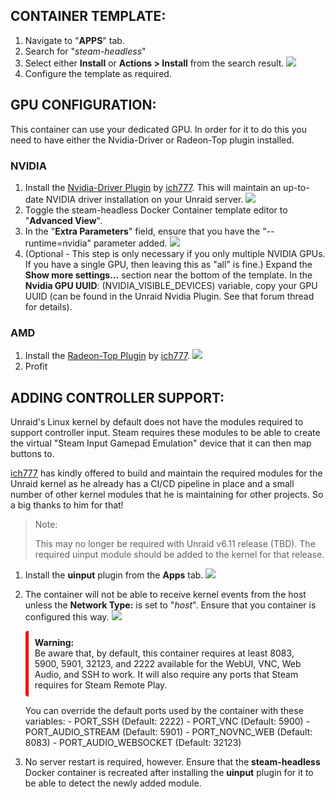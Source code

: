 ## CONTAINER TEMPLATE:

1. Navigate to "**APPS**" tab.
2. Search for "*steam-headless*"
3. Select either **Install** or **Actions > Install** from the search result.
![](./images/install-steam-headless-unraid-ca.png)
4. Configure the template as required.


## GPU CONFIGURATION:

This container can use your dedicated GPU. 
In order for it to do this you need to have either the Nvidia-Driver or Radeon-Top plugin installed.

### NVIDIA

1. Install the [Nvidia-Driver Plugin](https://forums.unraid.net/topic/98978-plugin-nvidia-driver/) by [ich777](https://forums.unraid.net/profile/72388-ich777/). This will maintain an up-to-date NVIDIA driver installation on your Unraid server.
![](./images/unraid-nvidia-plugin.png)
2. Toggle the steam-headless Docker Container template editor to "**Advanced View**".
3. In the "**Extra Parameters**" field, ensure that you have the "--runtime=nvidia" parameter added.
![](./images/unraid-steam-headless-template-nvidia-extra-params.png)
4. (Optional - This step is only necessary if you only multiple NVIDIA GPUs. If you have a single GPU, then leaving this as "all" is fine.) Expand the **Show more settings...** section near the bottom of the template. In the **Nvidia GPU UUID**: (NVIDIA_VISIBLE_DEVICES) variable, copy your GPU UUID (can be found in the Unraid Nvidia Plugin. See that forum thread for details).

### AMD

1. Install the [Radeon-Top Plugin](https://forums.unraid.net/topic/92865-support-ich777-amd-vendor-reset-coraltpu-hpsahba/) by [ich777](https://forums.unraid.net/profile/72388-ich777/).
![](./images/unraid-amd-plugin.png)
2. Profit


## ADDING CONTROLLER SUPPORT:

Unraid's Linux kernel by default does not have the modules required to support controller input. Steam requires these modules to be able to create the virtual "Steam Input Gamepad Emulation" device that it can then map buttons to.

[ich777](https://forums.unraid.net/profile/72388-ich777/) has kindly offered to build and maintain the required modules for the Unraid kernel as he already has a CI/CD pipeline in place and a small number of other kernel modules that he is maintaining for other projects. So a big thanks to him for that!

> Note:
>
> This may no longer be required with Unraid v6.11 release (TBD). The required uinput module should be added to the kernel for that release.

1. Install the **uinput** plugin from the **Apps** tab.
![](./images/unraid-steam-headless-install-uinput-plugin.png)
2. The container will not be able to receive kernel events from the host unless the **Network Type:** is set to "*host*". Ensure that you container is configured this way.
![](./images/unraid-steam-headless-configure-network-as-host.png)

    <span style="display:block;background-color:transparent;border-radius:4px;border-left:solid 5px red;padding:10px;">
    <b>Warning:</b>
    <br>Be aware that, by default, this container requires at least 8083, 5900, 5901, 32123, and 2222 available for the WebUI, VNC, Web Audio, and SSH to work. It will also require any ports that Steam requires for Steam Remote Play.
    </span>

    You can override the default ports used by the container with these variables:
        - PORT_SSH (Default: 2222)
        - PORT_VNC (Default: 5900)
        - PORT_AUDIO_STREAM (Default: 5901)
        - PORT_NOVNC_WEB (Default: 8083)
        - PORT_AUDIO_WEBSOCKET (Default: 32123)

3. No server restart is required, however. Ensure that the **steam-headless** Docker container is recreated after installing the **uinput** plugin for it to be able to detect the newly added module.
